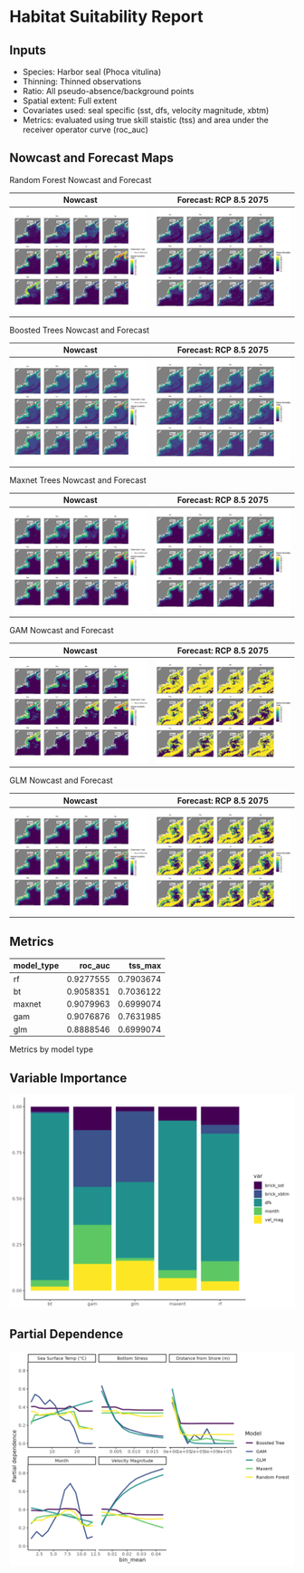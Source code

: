 Habitat Suitability Report
================

## Inputs

- Species: Harbor seal (Phoca vitulina)
- Thinning: Thinned observations
- Ratio: All pseudo-absence/background points
- Spatial extent: Full extent
- Covariates used: seal specific (sst, dfs, velocity magnitude, xbtm)
- Metrics: evaluated using true skill staistic (tss) and area under the
  receiver operator curve (roc_auc)

## Nowcast and Forecast Maps

Random Forest Nowcast and Forecast

| Nowcast | Forecast: RCP 8.5 2075 |
|:--:|:--:|
| ![](../../../../tidy_reports/versions/c13/000260/c13.000260.01_12_rf_compiled_casts.png) | ![](../../../../tidy_reports/versions/c13/000264/c13.000264.01_12_rf_compiled_casts.png) |

Boosted Trees Nowcast and Forecast

| Nowcast | Forecast: RCP 8.5 2075 |
|:--:|:--:|
| ![](../../../../tidy_reports/versions/c13/000260/c13.000260.01_12_bt_compiled_casts.png) | ![](../../../../tidy_reports/versions/c13/000264/c13.000264.01_12_bt_compiled_casts.png) |

Maxnet Trees Nowcast and Forecast

| Nowcast | Forecast: RCP 8.5 2075 |
|:--:|:--:|
| ![](../../../../tidy_reports/versions/c13/000260/c13.000260.01_12_maxent_compiled_casts.png) | ![](../../../../tidy_reports/versions/c13/000264/c13.000264.01_12_maxent_compiled_casts.png) |

GAM Nowcast and Forecast

| Nowcast | Forecast: RCP 8.5 2075 |
|:--:|:--:|
| ![](../../../../tidy_reports/versions/c13/000260/c13.000260.01_12_gam_compiled_casts.png) | ![](../../../../tidy_reports/versions/c13/000264/c13.000264.01_12_gam_compiled_casts.png) |

GLM Nowcast and Forecast

| Nowcast | Forecast: RCP 8.5 2075 |
|:--:|:--:|
| ![](../../../../tidy_reports/versions/c13/000260/c13.000260.01_12_glm_compiled_casts.png) | ![](../../../../tidy_reports/versions/c13/000264/c13.000264.01_12_glm_compiled_casts.png) |

## Metrics

| model_type |   roc_auc |   tss_max |
|:-----------|----------:|----------:|
| rf         | 0.9277555 | 0.7903674 |
| bt         | 0.9058351 | 0.7036122 |
| maxnet     | 0.9079963 | 0.6999074 |
| gam        | 0.9076876 | 0.7631985 |
| glm        | 0.8888546 | 0.6999074 |

Metrics by model type

## Variable Importance

![](m13.00026_tidy_compiled_files/figure-gfm/variable_importance-1.png)

## Partial Dependence

![](m13.00026_tidy_compiled_files/figure-gfm/partial_dependence-1.png)
